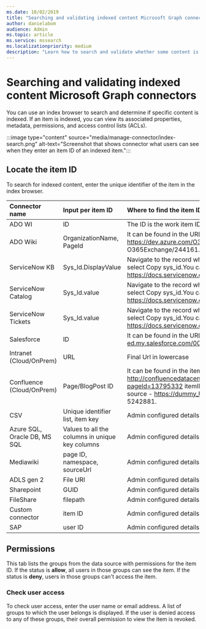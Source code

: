 ```yaml
---
ms.date: 10/02/2019
title: "Searching and validating indexed content Microsoft Graph connectors"
author: danielabom
audience: Admin
ms.topic: article
ms.service: mssearch
ms.localizationpriority: medium
description: "Learn how to search and validate whether some content is indexed in Microsoft Search and Microsoft 365 Copilot."
---
```


# Searching and validating indexed content Microsoft Graph connectors

You can use an index browser to search and determine if specific content is indexed. If an item is indexed, you can view its associated properties, metadata, permissions, and access control lists (ACLs).

:::image type="content" source="media/manage-connector/index-search.png" alt-text="Screenshot that shows connector what users can see when they enter an item ID of an indexed item.":::

## Locate the item ID
To search for indexed content, enter the unique identifier of the item in the index browser. 

|Connector name|Input per item ID|Where to find the item ID|
|:------------ |:------------ |:------------|
|ADO WI|ID|The ID is the work item ID.|	
|ADO Wiki|OrganizationName, PageId|It can be found in the URL e.g- https://dev.azure.com/O365Exchange/Demolink/_wiki/O365%20Core.wiki/244161/xyzItemId: O365Exchange/244161.|		
|ServiceNow KB|Sys_Id.DisplayValue|Navigate to the record where you are looking for a sys_id, right-click the header bar, and select Copy sys_id.You can also click the Hamburger > Copy sys_id. For more information: https://docs.servicenow.com/csh?topicname=c_UniqueRecordIdentifier.html&version=latest|
|ServiceNow Catalog|Sys_Id.value|Navigate to the record where you are looking for a sys_id, right-click the header bar, and select Copy sys_id.You can also click the Hamburger > Copy sys_id. For more information: https://docs.servicenow.com/csh?topicname=c_UniqueRecordIdentifier.html&version=latest| 		
|ServiceNow Tickets|Sys_Id.value|Navigate to the record where you are looking for a sys_id, right-click the header bar, and select Copy sys_id.You can also click the Hamburger > Copy sys_id. For more information: https://docs.servicenow.com/csh?topicname=c_UniqueRecordIdentifier.html&version=latest| 		 		
|Salesforce|ID|It can be found in the URL e.g- - https://democompany123-dev-ed.my.salesforce.com/00T5w00008iy76x -Item ID: 00T5w00008iy76x.|
|Intranet (Cloud/OnPrem)|URL|Final Url in lowercase|Jira issue ID	Follow the link : https://confluence.atlassian.com/jirakb/how-to-get-issue-id-from-the-jira-user-interface-1115156394.html#:~:text=User%20needs%20to%20get%20the%20issue%20id%20in%20an%20easier|
|Confluence (Cloud/OnPrem)|Page/BlogPost ID|It can be found in the item ID in the URL of page information http://confluencedatacenter.dummy.dummyapp.azoro.com:1234/pages/viewinfo.action?pageId=13795332 itemID: 13795332. Example in the Confluence Cloud: URL from the data source - 	https://dummy_URL.atlassian.net/wiki/spaces/xyz/pages/5242881 page ID - 5242881.| 	
|CSV|Unique identifier list, item key|Admin configured details.|
|Azure SQL, Oracle DB, MS SQL|Values to all the columns in unique key columns|Admin configured details.|
|Mediawiki|page ID, namespace, sourceUrl|Admin configured details.| 	 	
|ADLS gen 2|File URI|Admin configured details.| 	 	
|Sharepoint|GUID|Admin configured details.| 	 	
|FileShare|filepath|Admin configured details.|  	 	
|Custom connector|item ID|Admin configured details.|  
|SAP|user ID|Admin configured details.|  	 	

## Permissions
This tab lists the groups from the data source with permissions for the item ID. If the status is **allow**, all users in those groups can see the item. If the status is **deny**, users in those groups can't access the item.

### Check user access
To check user access, enter the user name or email address. A list of groups to which the user belongs is displayed. If the user is denied access to any of these groups, their overall permission to view the item is revoked.
